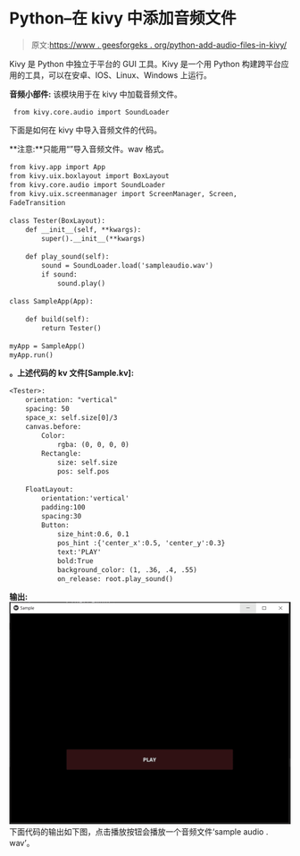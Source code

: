 # Python–在 kivy 中添加音频文件

> 原文:[https://www . geesforgeks . org/python-add-audio-files-in-kivy/](https://www.geeksforgeeks.org/python-add-audio-files-in-kivy/)

Kivy 是 Python 中独立于平台的 GUI 工具。Kivy 是一个用 Python 构建跨平台应用的工具，可以在安卓、IOS、Linux、Windows 上运行。

**音频小部件:**
该模块用于在 kivy 中加载音频文件。

```
 from kivy.core.audio import SoundLoader 
```

下面是如何在 kivy 中导入音频文件的代码。

**注意:**只能用“”导入音频文件。wav 格式。

```
from kivy.app import App
from kivy.uix.boxlayout import BoxLayout
from kivy.core.audio import SoundLoader
from kivy.uix.screenmanager import ScreenManager, Screen, FadeTransition

class Tester(BoxLayout):
    def __init__(self, **kwargs):
        super().__init__(**kwargs)

    def play_sound(self):
        sound = SoundLoader.load('sampleaudio.wav')
        if sound:
            sound.play()

class SampleApp(App):

    def build(self):
        return Tester()

myApp = SampleApp()
myApp.run()
```

**。上述代码的 kv 文件[Sample.kv]:**

```
<Tester>:
    orientation: "vertical"
    spacing: 50
    space_x: self.size[0]/3
    canvas.before:
        Color:
            rgba: (0, 0, 0, 0)
        Rectangle:
            size: self.size
            pos: self.pos

    FloatLayout:
        orientation:'vertical'
        padding:100
        spacing:30
        Button:
            size_hint:0.6, 0.1
            pos_hint :{'center_x':0.5, 'center_y':0.3}
            text:'PLAY'
            bold:True
            background_color: (1, .36, .4, .55)
            on_release: root.play_sound()
```

**输出:**
![](img/cf53d84f497a58cf77f95736274fbd1e.png)
下面代码的输出如下图，点击播放按钮会播放一个音频文件‘sample audio . wav’。
